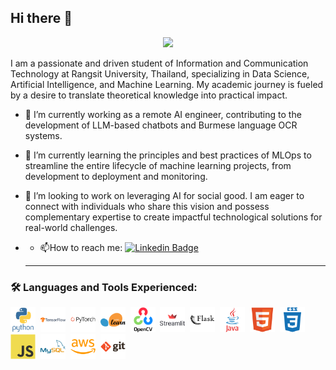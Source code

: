 ## Hi there 👋

<div id="header" align="center">
  <img src="https://media.giphy.com/media/M9gbBd9nbDrOTu1Mqx/giphy.gif" width="100"/>
</div>

I am a passionate and driven student of Information and Communication Technology at Rangsit University, Thailand, specializing in Data Science, Artificial Intelligence, and Machine Learning. My academic journey is fueled by a desire to translate theoretical knowledge into practical impact.


- 🔭 I’m currently working as a remote AI engineer, contributing to the development of LLM-based chatbots and Burmese language OCR systems.
- 🌱 I’m currently learning the principles and best practices of MLOps to streamline the entire lifecycle of machine learning projects, from development to deployment and monitoring.
- 👯 I’m looking to work on leveraging AI for social good. I am eager to connect with individuals who share this vision and possess complementary expertise to create impactful technological solutions for real-world challenges.
- - :mailbox:How to reach me:  [![Linkedin Badge](https://img.shields.io/badge/-Linkedin-blue?style=flat&logo=Linkedin&logoColor=white)](https://www.linkedin.com/in/ppheinakapatrick/)

  ---
  
### :hammer_and_wrench: Languages and Tools Experienced:
<div>
  <img src="https://github.com/devicons/devicon/blob/master/icons/python/python-original-wordmark.svg" title="Python" alt="Python" width="40" height="40"/>&nbsp;
  <img src="https://github.com/devicons/devicon/blob/master/icons/tensorflow/tensorflow-original-wordmark.svg"  title="TS" alt="TS" width="40" height="40"/>&nbsp;
  <img src="https://github.com/devicons/devicon/blob/master/icons/pytorch/pytorch-original-wordmark.svg" title="pt" alt="pt" width="40" height="40"/>&nbsp;
  <img src="https://github.com/devicons/devicon/blob/master/icons/scikitlearn/scikitlearn-original.svg" title="skl" alt="skl" width="40" height="40"/>&nbsp;
  <img src="https://github.com/devicons/devicon/blob/master/icons/opencv/opencv-original-wordmark.svg" title="cv" alt="cv" width="40" height="40"/>&nbsp;
  <img src="https://github.com/devicons/devicon/blob/master/icons/streamlit/streamlit-original-wordmark.svg" title="st" alt="st" width="40" height="40"/>&nbsp;
  <img src="https://github.com/devicons/devicon/blob/master/icons/flask/flask-original-wordmark.svg" title="flask" alt="flask" width="40" height="40"/>&nbsp;
  <img src="https://github.com/devicons/devicon/blob/master/icons/java/java-original-wordmark.svg" title="Java" alt="Java" width="40" height="40"/>&nbsp;
  <img src="https://github.com/devicons/devicon/blob/master/icons/html5/html5-original.svg" title="HTML5" alt="HTML" width="40" height="40"/>&nbsp;
  <img src="https://github.com/devicons/devicon/blob/master/icons/css3/css3-plain-wordmark.svg"  title="CSS3" alt="CSS" width="40" height="40"/>&nbsp;
  <img src="https://github.com/devicons/devicon/blob/master/icons/javascript/javascript-original.svg" title="JavaScript" alt="JavaScript" width="40" height="40"/>&nbsp;
  <img src="https://github.com/devicons/devicon/blob/master/icons/mysql/mysql-original-wordmark.svg" title="MySQL"  alt="MySQL" width="40" height="40"/>&nbsp;
  <img src="https://github.com/devicons/devicon/blob/master/icons/amazonwebservices/amazonwebservices-plain-wordmark.svg" title="AWS" alt="AWS" width="40" height="40"/>&nbsp;
  <img src="https://github.com/devicons/devicon/blob/master/icons/git/git-original-wordmark.svg" title="Git" **alt="Git" width="40" height="40"/>
</div>


